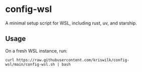 # config-wsl

A minimal setup script for WSL, including rust, uv, and starship.

## Usage

On a fresh WSL instance, run:

`curl https://raw.githubusercontent.com/kriswilk/config-wsl/main/config-wsl.sh | bash`
